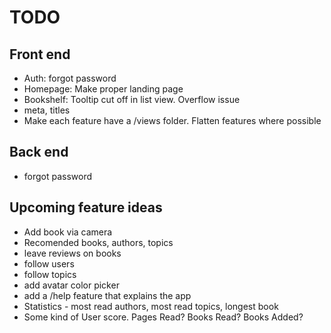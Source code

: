 # TODO

## Front end
- Auth: forgot password
- Homepage: Make proper landing page
- Bookshelf: Tooltip cut off in list view. Overflow issue
- meta, titles
- Make each feature have a /views folder. Flatten features where possible

## Back end
- forgot password

## Upcoming feature ideas
- Add book via camera
- Recomended books, authors, topics
- leave reviews on books
- follow users
- follow topics
- add avatar color picker
- add a /help feature that explains the app
- Statistics - most read authors, most read topics, longest book
- Some kind of User score. Pages Read? Books Read? Books Added? 
